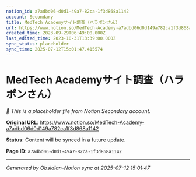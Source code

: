 ```yaml
---
notion_id: a7adbd06-d0d1-49a7-82ca-1f3d868a1142
account: Secondary
title: MedTech Academyサイト調査（ハラポンさん）
url: https://www.notion.so/MedTech-Academy-a7adbd06d0d149a782ca1f3d868a1142
created_time: 2023-09-29T06:49:00.000Z
last_edited_time: 2023-10-31T13:39:00.000Z
sync_status: placeholder
sync_time: 2025-07-12T15:01:47.415574
---
```


# MedTech Academyサイト調査（ハラポンさん）

*🔄 This is a placeholder file from Notion Secondary account.*

**Original URL**: https://www.notion.so/MedTech-Academy-a7adbd06d0d149a782ca1f3d868a1142

**Status**: Content will be synced in a future update.

**Page ID**: `a7adbd06-d0d1-49a7-82ca-1f3d868a1142`

---

*Generated by Obsidian-Notion sync at 2025-07-12 15:01:47*
